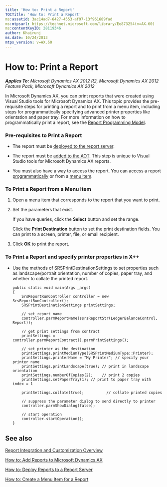 ```yaml
---
title: 'How to: Print a Report'
TOCTitle: 'How to: Print a Report'
ms:assetid: 3ac14ad7-6427-4553-af97-13f961689fad
ms:mtpsurl: https://technet.microsoft.com/library/Ee873254(v=AX.60)
ms:contentKeyID: 28119346
author: Khairunj
ms.date: 10/24/2013
mtps_version: v=AX.60
---
```


# How to: Print a Report 


_**Applies To:** Microsoft Dynamics AX 2012 R2, Microsoft Dynamics AX 2012 Feature Pack, Microsoft Dynamics AX 2012_

In Microsoft Dynamics AX, you can print reports that were created using Visual Studio tools for Microsoft Dynamics AX. This topic provides the pre-requisite steps for printing a report and to print from a menu item, including steps for programmatically specifying advanced printer properties like orientation and paper tray. For more information on how to programmatically print a report, see the [Report Programming Model](https://go.microsoft.com/fwlink/?linkid=230569).

### Pre-requisites to Print a Report

  - The report must be [deployed to the report server](how-to-deploy-reports-to-a-report-server.md).

  - The report must be [added to the AOT](how-to-add-reports-to-microsoft-dynamics-ax.md). This step is unique to Visual Studio tools for Microsoft Dynamics AX reports.

  - You must also have a way to access the report. You can access a report [programmatically](https://go.microsoft.com/fwlink/?linkid=230569) or from a [menu item](how-to-create-a-menu-item-for-a-report.md).

### To Print a Report from a Menu Item

1.  Open a menu item that corresponds to the report that you want to print.

2.  Set the parameters that exist.
    
    If you have queries, click the **Select** button and set the range.
    
    Click the **Print Destination** button to set the print destination fields. You can print to a screen, printer, file, or email recipient.

3.  Click **OK** to print the report.

### To Print a Report and specify printer properties in X++

  - Use the methods of SRSPrintDestinationSettings to set properties such as landscape/portrait orientation, number of copies, paper tray, and whether to collate the printed report.
    
        public static void main(Args _args)
        {
            SrsReportRunController controller = new SrsReportRunController();
            SRSPrintDestinationSettings printSettings;
        
            // set report name
            controller.parmReportName(ssrsReportStr(LedgerBalanceControl, Report));
        
            // get print settings from contract
            printSettings = controller.parmReportContract().parmPrintSettings();
        
            // set printer as the destination
            printSettings.printMediumType(SRSPrintMediumType::Printer);
            printSettings.printerName = "My Printer"; // specify your printer name 
            printSettings.printLandscape(true); // print in landscape orientation
            printSettings.numberOfCopies(2);    // print 2 copies
            printSettings.setPaperTray(1); // print to paper tray with index = 1 
                  
            printSettings.collate(true);          // collate printed copies
        
            // suppress the parameter dialog to send directly to printer
            controller.parmShowDialog(false);
        
            // start operation
            controller.startOperation();
        }

## See also

[Report Integration and Customization Overview](report-integration-and-customization-overview.md)

[How to: Add Reports to Microsoft Dynamics AX](how-to-add-reports-to-microsoft-dynamics-ax.md)

[How to: Deploy Reports to a Report Server](how-to-deploy-reports-to-a-report-server.md)

[How to: Create a Menu Item for a Report](how-to-create-a-menu-item-for-a-report.md)

